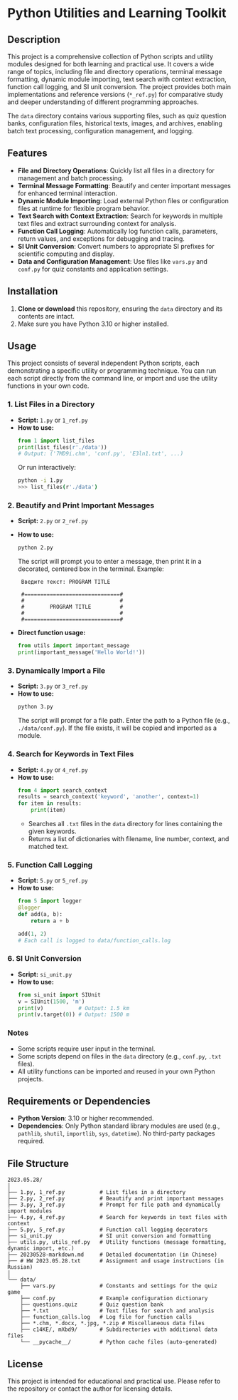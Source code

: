 # Python Utilities and Learning Toolkit

## Description

This project is a comprehensive collection of Python scripts and utility modules designed for both learning and practical use. It covers a wide range of topics, including file and directory operations, terminal message formatting, dynamic module importing, text search with context extraction, function call logging, and SI unit conversion. The project provides both main implementations and reference versions (`*_ref.py`) for comparative study and deeper understanding of different programming approaches.

The `data` directory contains various supporting files, such as quiz question banks, configuration files, historical texts, images, and archives, enabling batch text processing, configuration management, and logging.

## Features

- **File and Directory Operations**: Quickly list all files in a directory for management and batch processing.
- **Terminal Message Formatting**: Beautify and center important messages for enhanced terminal interaction.
- **Dynamic Module Importing**: Load external Python files or configuration files at runtime for flexible program behavior.
- **Text Search with Context Extraction**: Search for keywords in multiple text files and extract surrounding context for analysis.
- **Function Call Logging**: Automatically log function calls, parameters, return values, and exceptions for debugging and tracing.
- **SI Unit Conversion**: Convert numbers to appropriate SI prefixes for scientific computing and display.
- **Data and Configuration Management**: Use files like `vars.py` and `conf.py` for quiz constants and application settings.

## Installation

1. **Clone or download** this repository, ensuring the `data` directory and its contents are intact.
2. Make sure you have Python 3.10 or higher installed.

## Usage

This project consists of several independent Python scripts, each demonstrating a specific utility or programming technique. You can run each script directly from the command line, or import and use the utility functions in your own code.

### 1. List Files in a Directory

- **Script:** `1.py` or `1_ref.py`
- **How to use:**
  ```python
  from 1 import list_files
  print(list_files(r'./data'))
  # Output: ('7MD9i.chm', 'conf.py', 'E3ln1.txt', ...)
  ```
  Or run interactively:
  ```bash
  python -i 1.py
  >>> list_files(r'./data')
  ```

### 2. Beautify and Print Important Messages

- **Script:** `2.py` or `2_ref.py`
- **How to use:**
  ```bash
  python 2.py
  ```
  The script will prompt you to enter a message, then print it in a decorated, centered box in the terminal.
  Example:
  ```
   Введите текст: PROGRAM TITLE

   #==============================#
   #                              #
   #        PROGRAM TITLE         #
   #                              #
   #==============================#
  ```

- **Direct function usage:**
  ```python
  from utils import important_message
  print(important_message('Hello World!'))
  ```

### 3. Dynamically Import a File

- **Script:** `3.py` or `3_ref.py`
- **How to use:**
  ```bash
  python 3.py
  ```
  The script will prompt for a file path. Enter the path to a Python file (e.g., `./data/conf.py`). If the file exists, it will be copied and imported as a module.

### 4. Search for Keywords in Text Files

- **Script:** `4.py` or `4_ref.py`
- **How to use:**
  ```python
  from 4 import search_context
  results = search_context('keyword', 'another', context=1)
  for item in results:
      print(item)
  ```
  - Searches all `.txt` files in the `data` directory for lines containing the given keywords.
  - Returns a list of dictionaries with filename, line number, context, and matched text.

### 5. Function Call Logging

- **Script:** `5.py` or `5_ref.py`
- **How to use:**
  ```python
  from 5 import logger
  @logger
  def add(a, b):
      return a + b

  add(1, 2)
  # Each call is logged to data/function_calls.log
  ```

### 6. SI Unit Conversion

- **Script:** `si_unit.py`
- **How to use:**
  ```python
  from si_unit import SIUnit
  v = SIUnit(1500, 'm')
  print(v)           # Output: 1.5 km
  print(v.target(0)) # Output: 1500 m
  ```

### Notes

- Some scripts require user input in the terminal.
- Some scripts depend on files in the `data` directory (e.g., `conf.py`, `.txt` files).
- All utility functions can be imported and reused in your own Python projects.

## Requirements or Dependencies

- **Python Version**: 3.10 or higher recommended.
- **Dependencies**: Only Python standard library modules are used (e.g., `pathlib`, `shutil`, `importlib`, `sys`, `datetime`). No third-party packages required.

## File Structure

```
2023.05.28/
│
├── 1.py, 1_ref.py           # List files in a directory
├── 2.py, 2_ref.py           # Beautify and print important messages
├── 3.py, 3_ref.py           # Prompt for file path and dynamically import modules
├── 4.py, 4_ref.py           # Search for keywords in text files with context
├── 5.py, 5_ref.py           # Function call logging decorators
├── si_unit.py               # SI unit conversion and formatting
├── utils.py, utils_ref.py   # Utility functions (message formatting, dynamic import, etc.)
├── 20230528-markdown.md     # Detailed documentation (in Chinese)
├── # HW 2023.05.28.txt      # Assignment and usage instructions (in Russian)
│
└── data/
    ├── vars.py              # Constants and settings for the quiz game
    ├── conf.py              # Example configuration dictionary
    ├── questions.quiz       # Quiz question bank
    ├── *.txt                # Text files for search and analysis
    ├── function_calls.log   # Log file for function calls
    ├── *.chm, *.docx, *.jpg, *.zip # Miscellaneous data files
    ├── c14KE/, mXbd9/       # Subdirectories with additional data files
    └── __pycache__/         # Python cache files (auto-generated)
```

## License

This project is intended for educational and practical use. Please refer to the repository or contact the author for licensing details. 